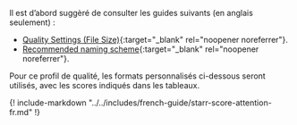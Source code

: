 Il est d’abord suggèré de consulter les guides suivants (en anglais seulement) :

- [Quality Settings (File Size)](/Sonarr/Sonarr-Quality-Settings-File-Size/){:target="\_blank" rel="noopener noreferrer"}.
- [Recommended naming scheme](/Sonarr/Sonarr-recommended-naming-scheme/){:target="\_blank" rel="noopener noreferrer"}.

Pour ce profil de qualité, les formats personnalisés ci-dessous seront utilisés, avec les scores indiqués dans les tableaux.

{! include-markdown "../../includes/french-guide/starr-score-attention-fr.md" !}
